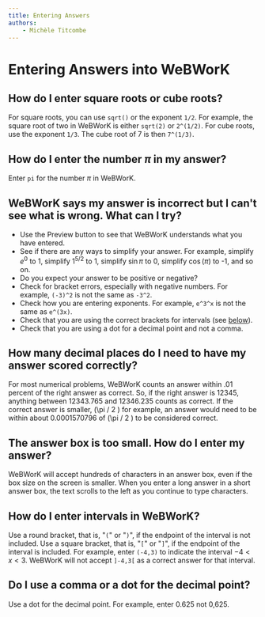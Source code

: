 ```yaml
---
title: Entering Answers
authors:
    - Michèle Titcombe
---
```

# Entering Answers into WeBWorK

## How do I enter square roots or cube roots?

For square roots, you can use `sqrt()` or the exponent `1/2`.
For example, the square root of two in WeBWorK is either `sqrt(2)` or `2^(1/2)`.
For cube roots, use the exponent `1/3`.
The cube root of 7 is then `7^(1/3)`.

## How do I enter the number $\pi$ in my answer?

Enter `pi` for the number $\pi$ in WeBWorK.

## WeBWorK says my answer is incorrect but I can't see what is wrong. What can I try?

- Use the Preview button to see that WeBWorK understands what you have entered.
- See if there are any ways to simplify your answer.
For example, simplify $e^0$ to 1, simplify $1^{5/2}$ to 1,
simplify $\sin\pi$ to 0, simplify $\cos(\pi)$ to -1, and so on.
- Do you expect your answer to be positive or negative?
- Check for bracket errors, especially with negative numbers.
For example, `(-3)^2` is not the same as `-3^2`.
- Check how you are entering exponents.
For example, `e^3^x` is not the same as `e^(3x)`.
- Check that you are using the correct brackets for intervals (see [below](#how-do-i-enter-intervals-in-webwork)).
- Check that you are using a dot for a decimal point and not a comma.

## How many decimal places do I need to have my answer scored correctly?

For most numerical problems,
WeBWorK counts an answer within .01 percent of the right answer as correct.
So, if the right answer is 12345, anything between 12343.765 and 12346.235 counts as correct.
If the correct answer is smaller, \(\pi / 2 \) for example,
an answer would need to be within about 0.0001570796 of \(\pi / 2 \) to be considered correct.

## The answer box is too small. How do I enter my answer?

WeBWorK will accept hundreds of characters in an answer box,
even if the box size on the screen is smaller.
When you enter a long answer in a short answer box,
the text scrolls to the left as you continue to type characters.

## How do I enter intervals in WeBWorK?

Use a round bracket, that is, "`(`" or "`)`", if the endpoint of the interval is not included.
Use a square bracket, that is, "`[`" or "`]`", if the endpoint of the interval is included.
For example, enter `(-4,3)` to indicate the interval $-4<x<3$.
WeBWorK will not accept `]-4,3[` as a correct answer for that interval.

## Do I use a comma or a dot for the decimal point?

Use a dot for the decimal point.
For example, enter 0.625 not 0,625.
